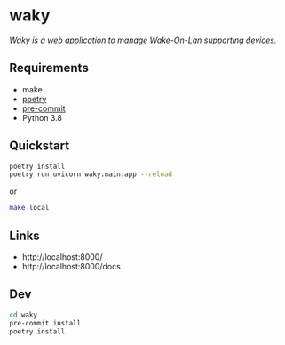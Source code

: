 # waky
_Waky is a web application to manage Wake-On-Lan supporting devices._

## Requirements
* make
* [poetry](https://python-poetry.org/)
* [pre-commit](https://pre-commit.com/)
* Python 3.8

## Quickstart
```bash
poetry install
poetry run uvicorn waky.main:app --reload
```

or

```bash
make local
```

## Links
* http://localhost:8000/
* http://localhost:8000/docs

## Dev
```bash
cd waky
pre-commit install
poetry install
```
